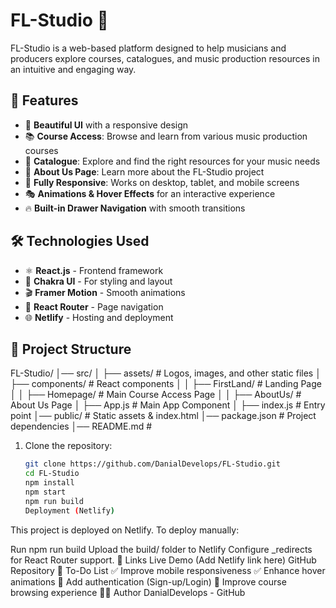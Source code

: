 # FL-Studio 🎵

FL-Studio is a web-based platform designed to help musicians and producers explore courses, catalogues, and music production resources in an intuitive and engaging way.

## 🚀 Features
- 🎨 **Beautiful UI** with a responsive design
- 📚 **Course Access**: Browse and learn from various music production courses
- 🎼 **Catalogue**: Explore and find the right resources for your music needs
- 📜 **About Us Page**: Learn more about the FL-Studio project
- 📱 **Fully Responsive**: Works on desktop, tablet, and mobile screens
- 🎭 **Animations & Hover Effects** for an interactive experience
- 🔥 **Built-in Drawer Navigation** with smooth transitions

## 🛠️ Technologies Used
- ⚛️ **React.js** - Frontend framework
- 💅 **Chakra UI** - For styling and layout
- 🎬 **Framer Motion** - Smooth animations
- 📜 **React Router** - Page navigation
- 🌐 **Netlify** - Hosting and deployment

## 📂 Project Structure
FL-Studio/ │── src/ │ ├── assets/ # Logos, images, and other static files │ ├── components/ # React components │ │ ├── FirstLand/ # Landing Page │ │ ├── Homepage/ # Main Course Access Page │ │ ├── AboutUs/ # About Us Page │ ├── App.js # Main App Component │ ├── index.js # Entry point │── public/ # Static assets & index.html │── package.json # Project dependencies │── README.md #
1. Clone the repository:
   ```sh
   git clone https://github.com/DanialDevelops/FL-Studio.git
   cd FL-Studio
   npm install
   npm start
   npm run build
   Deployment (Netlify)
This project is deployed on Netlify. To deploy manually:

Run npm run build
Upload the build/ folder to Netlify
Configure _redirects for React Router support.
🔗 Links
Live Demo (Add Netlify link here)
GitHub Repository
📌 To-Do List
✅ Improve mobile responsiveness
✅ Enhance hover animations
🚧 Add authentication (Sign-up/Login)
🚧 Improve course browsing experience
👨‍💻 Author
DanialDevelops - GitHub
